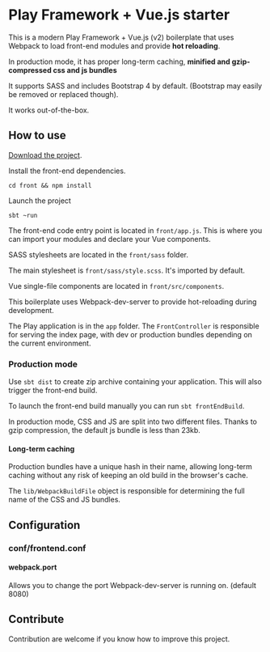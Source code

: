 # Play Framework + Vue.js starter

This is a modern Play Framework + Vue.js (v2) boilerplate that uses Webpack
to load front-end modules and provide **hot reloading**.

In production mode, it has proper 
long-term caching, **minified and gzip-compressed css and js bundles**

It supports SASS and includes Bootstrap 4 by default. (Bootstrap may easily be 
removed or replaced though).

It works out-of-the-box.

## How to use

[Download the project](https://github.com/gbogard/play-vue-webpack/archive/master.zip).

Install the front-end dependencies.

```
cd front && npm install
```

Launch the project

```
sbt ~run
```
The front-end code entry point is located in `front/app.js`. This is where you can import your modules
and declare your Vue components.

SASS stylesheets are located in the `front/sass` folder.

The main stylesheet is `front/sass/style.scss`. It's imported by default.

Vue single-file components are located in `front/src/components`.

This boilerplate uses Webpack-dev-server to provide hot-reloading during development.

The Play application is in the `app` folder. The `FrontController` is responsible for
serving the index page, with dev or production bundles depending on the current environment.

### Production mode

Use `sbt dist` to create zip archive containing your application. This will also trigger
the front-end build.

To launch the front-end build manually you can run `sbt frontEndBuild`.

In production mode, CSS and JS are split into two different files. Thanks to gzip compression,
the default js bundle is less than 23kb.

#### Long-term caching

Production bundles have a unique hash in their name, allowing long-term caching without any
risk of keeping an old build in the browser's cache.

The `lib/WebpackBuildFile` object is responsible for determining the full 
name of the CSS and JS bundles.

## Configuration

### conf/frontend.conf

#### webpack.port
Allows you to change the port Webpack-dev-server is running on. (default 8080)

## Contribute

Contribution are welcome if you know how to improve this project.

